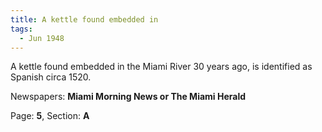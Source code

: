 ```yaml
---  
title: A kettle found embedded in  
tags:  
  - Jun 1948  
---  
```

  
A kettle found embedded in the Miami River 30 years ago, is identified as Spanish circa 1520.  
  
Newspapers: **Miami Morning News or The Miami Herald**  
  
Page: **5**, Section: **A** 
